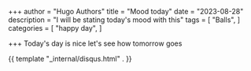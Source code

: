 +++
author = "Hugo Authors"
title = "Mood today"
date = "2023-08-28"
description = "I will be stating today's mood with this"
tags = [
    "Balls",
]
categories = [
    "happy day",
]

+++
Today's day is nice let's see how tomorrow goes

{{ template "_internal/disqus.html" . }}

